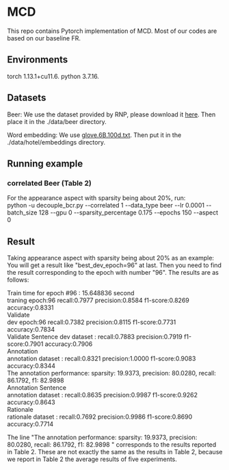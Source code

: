 # MCD
This repo contains Pytorch implementation of MCD.  Most of our codes are based on our baseline FR.
## Environments
torch 1.13.1+cu11.6. python 3.7.16. 
## Datasets
Beer: We use the dataset provided by RNP, please download it [here](http://people.csail.mit.edu/taolei/beer/). Then place it in the ./data/beer directory.  

Word embedding: We use [glove.6B.100d.txt](https://nlp.stanford.edu/projects/glove/). Then put it in the ./data/hotel/embeddings directory.

## Running example
### correlated Beer (Table 2)   

For the appearance aspect with sparsity being about 20%, run:   
python -u decouple_bcr.py --correlated 1 --data_type beer --lr 0.0001 --batch_size 128 --gpu 0 --sparsity_percentage 0.175 --epochs 150 --aspect 0


## Result
Taking appearance aspect with sparsity being about 20% as an example:  
You will get a result like "best_dev_epoch=96" at last. Then you need to find the result corresponding to the epoch with number "96". The results are as follows: 

Train time for epoch #96 : 15.648836 second  
traning epoch:96 recall:0.7977 precision:0.8584 f1-score:0.8269 accuracy:0.8331  
Validate  
dev epoch:96 recall:0.7382 precision:0.8115 f1-score:0.7731 accuracy:0.7834  
Validate Sentence
dev dataset : recall:0.7883 precision:0.7919 f1-score:0.7901 accuracy:0.7906  
Annotation  
annotation dataset : recall:0.8321 precision:1.0000 f1-score:0.9083 accuracy:0.8344  
The annotation performance: sparsity: 19.9373, precision: 80.0280, recall: 86.1792, f1: 82.9898  
Annotation Sentence  
annotation dataset : recall:0.8635 precision:0.9987 f1-score:0.9262 accuracy:0.8643  
Rationale  
rationale dataset : recall:0.7692 precision:0.9986 f1-score:0.8690 accuracy:0.7714  

The line "The annotation performance: sparsity: 19.9373, precision: 80.0280, recall: 86.1792, f1: 82.9898 " corresponds to the results reported in Table 2. These are not exactly the same as the results in Table 2, because we report in Table 2 the average results of five experiments.





